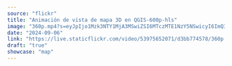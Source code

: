 ```yaml
---
source: "flickr"
title: "Animación de vista de mapa 3D en QGIS-600p-hls"
image: "360p.mp4?s=eyJpIjo1Mzk3NTY1MjA3MSwiZSI6MTczMTE1NzY5NSwicyI6ImQ3MWIyZjNmZTEzNDY0NGUwN2FjNTBlZTVjMWRjMzU0N2MxNThmNzAiLCJ2IjoxfQ.mp4"
date: "2024-09-06"
link: "https://live.staticflickr.com/video/53975652071/d3bb774578/360p.mp4?s=eyJpIjo1Mzk3NTY1MjA3MSwiZSI6MTczMTE1NzY5NSwicyI6ImQ3MWIyZjNmZTEzNDY0NGUwN2FjNTBlZTVjMWRjMzU0N2MxNThmNzAiLCJ2IjoxfQ"
draft: "true"
showcase: "map"
---
```

